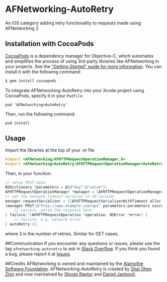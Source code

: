 # AFNetworking-AutoRetry
An iOS category adding retry functionality to requests made using AFNetworking 2

## Installation with CocoaPods
[CocoaPods](http://cocoapods.org) is a dependency manager for Objective-C, which automates and simplifies the process of using 3rd-party libraries like AFNetworking in your projects. See the ["Getting Started" guide for more information](https://github.com/AFNetworking/AFNetworking/wiki/Getting-Started-with-AFNetworking). You can install it with the following command:

```bash
$ gem install cocoapods
```

To integrate AFNetworking-AutoRetry into your Xcode project using CocoaPods, specify it in your `Podfile`:

    pod 'AFNetworking+AutoRetry'

Then, run the following command:

    pod install

## Usage
Import the libraries at the top of your .m file

```objective-c
#import <AFNetworking/AFHTTPRequestOperationManager.h>
#import <AFNetworking+AutoRetry/AFHTTPRequestOperationManager+AutoRetry.h>
```

Then, in your function:

```objective-c
// setup POST data
NSDictionary *parameters = @{@"key":@"value"};
AFHTTPRequestOperationManager *manager = [AFHTTPRequestOperationManager manager];
// set the network timeout duration to 30 seconds
manager.requestSerializer = [[AFHTTPRequestSerializerWithTimeout alloc] initWithTimeout:30];
[manager POST:@"http://www.example.com/api" parameters:parameters success:^(AFHTTPRequestOperation *operation, id responseObject) {
    // success, parse the response here
} failure:^(AFHTTPRequestOperation *operation, NSError *error) {
    // failure, e.g. network error
} autoRetry:3];
```
where 3 is the number of retries. Similar for GET cases.

##Communication
If you encounter any questions or issues, please use the tag `afnetworking-autoretry` to ask in [Stack Overflow](http://stackoverflow.com). If you think you found a bug, please report it at [Issues](https://github.com/shaioz/AFNetworking-AutoRetry/issues).

##Credits
AFNetworking is owned and maintained by the [Alamofire Software Foundation](http://alamofire.org/).
AFNetworking-AutoRetry is created by [Shai Ohev Zion](https://github.com/shaioz) and now maintained by [Shivan Raptor](https://github.com/shivanraptor) and [Daniel Jankovič](https://github.com/jold).
